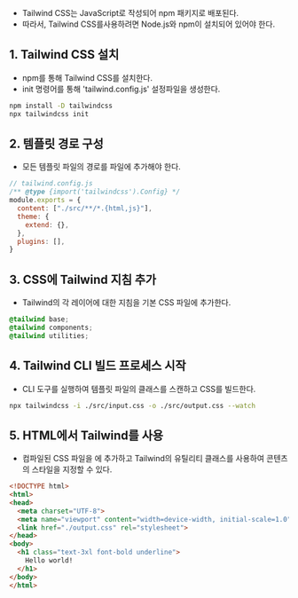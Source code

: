 - Tailwind CSS는 JavaScript로 작성되어 npm 패키지로 배포된다.
- 따라서, Tailwind CSS를사용하려면 Node.js와 npm이 설치되어 있어야 한다.

## 1. Tailwind CSS 설치
- npm를 통해 Tailwind CSS를 설치한다.
- init 명령어를 통해 'tailwind.config.js' 설정파일을 생성한다.
```bash
npm install -D tailwindcss
npx tailwindcss init
```

## 2. 템플릿 경로 구성
- 모든 템플릿 파일의 경로를 파일에 추가해야 한다.

```javascript
// tailwind.config.js
/** @type {import('tailwindcss').Config} */
module.exports = {
  content: ["./src/**/*.{html,js}"],
  theme: {
    extend: {},
  },
  plugins: [],
}
```

## 3. CSS에 Tailwind 지침 추가
- Tailwind의 각 레이어에 대한 지침을 기본 CSS 파일에 추가한다.

```css
@tailwind base;
@tailwind components;
@tailwind utilities;
```

## 4. Tailwind CLI 빌드 프로세스 시작
- CLI 도구를 실행하여 템플릿 파일의 클래스를 스캔하고 CSS를 빌드한다.

```bash
npx tailwindcss -i ./src/input.css -o ./src/output.css --watch
```

## 5. HTML에서 Tailwind를 사용
- 컴파일된 CSS 파일을 에 추가하고 Tailwind의 유틸리티 클래스를 사용하여 콘텐츠의 스타일을 지정할 수 있다.

```html
<!DOCTYPE html>
<html>
<head>
  <meta charset="UTF-8">
  <meta name="viewport" content="width=device-width, initial-scale=1.0">
  <link href="./output.css" rel="stylesheet">
</head>
<body>
  <h1 class="text-3xl font-bold underline">
    Hello world!
  </h1>
</body>
</html>
```
